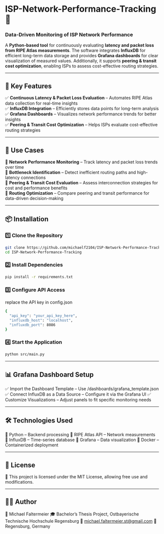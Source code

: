 # ISP-Network-Performance-Tracking 🚀  

### **Data-Driven Monitoring of ISP Network Performance**  
A **Python-based tool** for continuously evaluating **latency and packet loss from RIPE Atlas measurements**. The software integrates **InfluxDB** for efficient long-term data storage and provides **Grafana dashboards** for clear visualization of measured values. Additionally, it supports **peering & transit cost optimization**, enabling ISPs to assess cost-effective routing strategies.  

---

## **🌟 Key Features**  
✅ **Continuous Latency & Packet Loss Evaluation** – Automates RIPE Atlas data collection for real-time insights  
✅ **InfluxDB Integration** – Efficiently stores data points for long-term analysis  
✅ **Grafana Dashboards** – Visualizes network performance trends for better insights  
✅ **Peering & Transit Cost Optimization** – Helps ISPs evaluate cost-effective routing strategies  

---

## **📌 Use Cases**  
📍 **Network Performance Monitoring** – Track latency and packet loss trends over time  
📍 **Bottleneck Identification** – Detect inefficient routing paths and high-latency connections  
📍 **Peering & Transit Cost Evaluation** – Assess interconnection strategies for cost and performance benefits  
📍 **Routing Optimization** – Compare peering and transit performance for data-driven decision-making  

---

## **📦 Installation**  

### **1️⃣ Clone the Repository**  
```bash
git clone https://github.com/michaelf2104/ISP-Network-Performance-Tracking.git
cd ISP-Network-Performance-Tracking
```

### **2️⃣ Install Dependencies**
```bash
pip install -r requirements.txt
```

### **3️⃣ Configure API Access**
replace the API key in config.json
```bash
{
  "api_key": "your_api_key_here",
  "influxdb_host": "localhost",
  "influxdb_port": 8086
}
```

### **4️⃣ Start the Application**
```bash
python src/main.py
```

---

## **📊 Grafana Dashboard Setup**
✅ Import the Dashboard Template – Use /dashboards/grafana_template.json
✅ Connect InfluxDB as a Data Source – Configure it via the Grafana UI
✅ Customize Visualizations – Adjust panels to fit specific monitoring needs

---

## **🛠️ Technologies Used**
🔹 Python – Backend processing
🔹 RIPE Atlas API – Network measurements
🔹 InfluxDB – Time-series database
🔹 Grafana – Data visualization
🔹 Docker – Containerized deployment

---

## **📜 License**
📝 This project is licensed under the MIT License, allowing free use and modifications.

---

## **👨‍💻 Author**
👤 Michael Faltermeier
🎓 Bachelor’s Thesis Project, Ostbayerische Technische Hochschule Regensburg
📧 michael.faltermeier.st@gmail.com
📍 Regensburg, Germany
